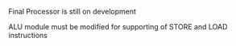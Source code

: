 Final Processor is still on development	

ALU module must be modified for supporting of STORE and LOAD instructions
